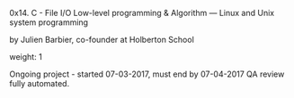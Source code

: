0x14. C - File I/O
 Low-level programming & Algorithm ― Linux and Unix system programming

 by Julien Barbier, co-founder at Holberton School

 weight: 1

 Ongoing project - started 07-03-2017, must end by 07-04-2017
 QA review fully automated.
